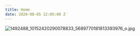 ```yaml
---
title: Home
date: 2020-08-05 12:05:00 Z
---
```


![1492488_10152420290078833_5689770181813393976_o.jpg](/uploads/1492488_10152420290078833_5689770181813393976_o.jpg)